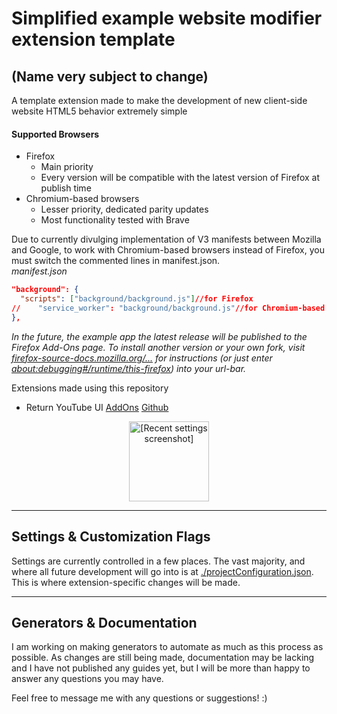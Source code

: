 #  Simplified example website modifier extension template
## (Name very subject to change)

A template extension made to make the development of new client-side website HTML5 behavior extremely simple 

#### Supported Browsers
* Firefox
  * Main priority
  * Every version will be compatible with the latest version of Firefox at publish time
* Chromium-based browsers
  * Lesser priority, dedicated parity updates
  * Most functionality tested with Brave

Due to currently divulging implementation of V3 manifests between Mozilla and Google, to work with Chromium-based browsers instead of Firefox, you must switch the commented lines in manifest.json.
<br>
_manifest.json_
````json
"background": {
  "scripts": ["background/background.js"]//for Firefox
//    "service_worker": "background/background.js"//for Chromium-based
},
 ````

_In the future, the example app the latest release will be published to the Firefox Add-Ons page. To install another version or your own fork, visit [firefox-source-docs.mozilla.org/...](https://firefox-source-docs.mozilla.org/devtools-user/about_colon_debugging/index.html) for instructions (or just enter [about:debugging#/runtime/this-firefox](https://firefox-source-docs.mozilla.org/devtools-user/about_colon_debugging/index.html)) into your url-bar._

Extensions made using this repository
* Return YouTube UI [AddOns](https://addons.mozilla.org/en-US/firefox/addon/return-youtube-ui/) [Github](https://github.com/42null/Return-YouTube-UI)

<div style="text-align: center;">
    <img src="./Screenshots/PopupPageFullSettings_latestTOP.png" alt="[Recent settings screenshot]" width="128" height="auto" />
</div>

---

## Settings & Customization Flags

Settings are currently controlled in a few places. The vast majority, and where all future development will go into is at [./projectConfiguration.json](projectConfiguration.json). This is where extension-specific changes will be made. 
<hr/>

## Generators & Documentation

I am working on making generators to automate as much as this process as possible. As changes are still being made, documentation may be lacking and I have not published any guides yet, but I will be more than happy to answer any questions you may have.

Feel free to message me with any questions or suggestions! :)
